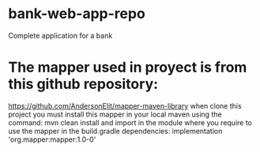 # bank-web-app-repo
Complete application for a bank

# The mapper used in proyect is from this github repository:
https://github.com/AndersonElit/mapper-maven-library
when clone this project you must install this mapper in your local maven using the command: mvn clean install
and import in the module where you require to use the mapper in the build.gradle dependencies:
implementation 'org.mapper:mapper:1.0-0'


